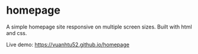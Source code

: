 # homepage

A simple homepage site responsive on multiple screen sizes. Built with html and css.

Live demo: https://vuanhtu52.github.io/homepage